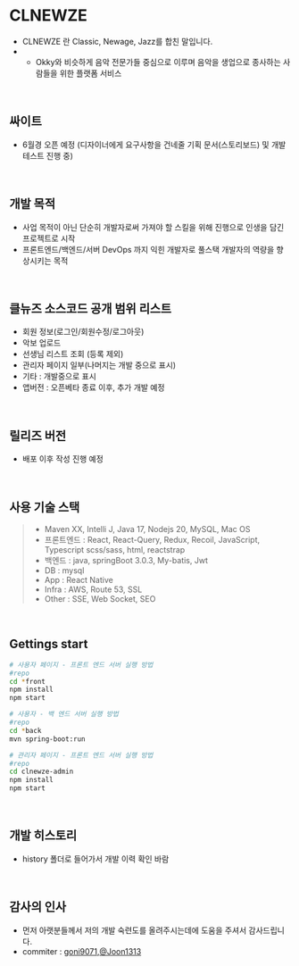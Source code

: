 # CLNEWZE

- CLNEWZE 란 Classic, Newage, Jazz를 합친 말입니다.
- - Okky와 비슷하게 음악 전문가들 중심으로 이루며 음악을 생업으로 종사하는 사람들을 위한 플랫폼 서비스
<br/>

## 싸이트

- 6월경 오픈 예정 (디자이너에게 요구사항을 건네줄 기획 문서(스토리보드) 및 개발 테스트 진행 중)

<br/>

## 개발 목적

- 사업 목적이 아닌 단순히 개발자로써 가져야 할 스킬을 위해 진행으로 인생을 담긴 프로젝트로 시작
- 프론트엔드/백엔드/서버 DevOps 까지 익힌 개발자로 풀스택 개발자의 역량을 향상시키는 목적

<br/>

## 클뉴즈 소스코드 공개 범위 리스트

- 회원 정보(로그인/회원수정/로그아웃)
- 악보 업로드
- 선생님 리스트 조회 (등록 제외)
- 관리자 페이지 일부(나머지는 개발 중으로 표시)
- 기타 : 개발중으로 표시
- 앱버전 : 오픈베타 종료 이후, 추가 개발 예정 

<br/>

## 릴리즈 버전
- 배포 이후 작성 진행 예정

<br/>

## 사용 기술 스택

> - Maven XX, Intelli J, Java 17, Nodejs 20, MySQL, Mac OS
> - 프론트엔드 : React, React-Query, Redux, Recoil, JavaScript, Typescript scss/sass, html, reactstrap
> - 백엔드 : java, springBoot 3.0.3, My-batis, Jwt
> - DB : mysql
> - App : React Native
> - Infra : AWS, Route 53, SSL
> - Other : SSE, Web Socket, SEO

<br/>

## Gettings start

```bash
# 사용자 페이지 - 프론트 엔드 서버 실행 방법
#repo
cd *front
npm install
npm start

# 사용자 - 백 엔드 서버 실행 방법
#repo
cd *back
mvn spring-boot:run

# 관리자 페이지 - 프론트 엔드 서버 실행 방법
#repo
cd clnewze-admin
npm install
npm start

```

<br/>

## 개발 히스토리

- history 폴더로 들어가서 개발 이력 확인 바람

<br/>

## 감사의 인사

- 먼저 아랫분들께서 저의 개발 숙련도를 올려주시는데에 도움을 주셔서 감사드립니다.
- commiter : [goni9071](https://github.com/goni9071),[@Joon1313](https://github.com/Joon1313)
